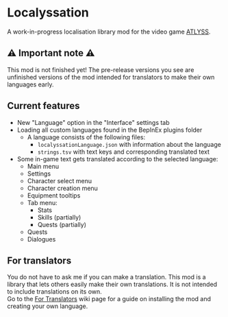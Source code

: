 # Localyssation
A work-in-progress localisation library mod for the video game [ATLYSS](https://store.steampowered.com/app/2768430/ATLYSS/).

## :warning: Important note :warning:
This mod is not finished yet! The pre-release versions you see are unfinished versions of the mod intended for translators to make their own languages early.

## Current features
* New "Language" option in the "Interface" settings tab
* Loading all custom languages found in the BepInEx plugins folder
  * A language consists of the following files:
    * `localyssationLanguage.json` with information about the language
    * `strings.tsv` with text keys and corresponding translated text
* Some in-game text gets translated according to the selected language:
  * Main menu
  * Settings
  * Character select menu
  * Character creation menu
  * Equipment tooltips
  * Tab menu:
    * Stats
    * Skills (partially)
    * Quests (partially)
  * Quests
  * Dialogues

## For translators
You do not have to ask me if you can make a translation. This mod is a library that lets others easily make their own translations. It is not intended to include translations on its own.  
Go to the [For Translators](https://github.com/TheMysticSword/Localyssation/wiki/For-Translators) wiki page for a guide on installing the mod and creating your own language.

